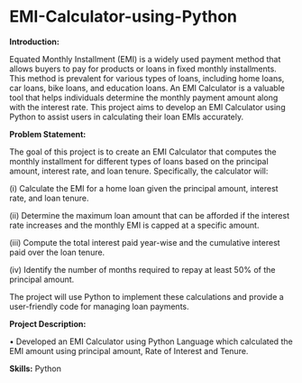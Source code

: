 # EMI-Calculator-using-Python

**Introduction:**

Equated Monthly Installment (EMI) is a widely used payment method that allows buyers to pay for products or loans in fixed monthly installments. This method is prevalent for various types of loans, including home loans, car loans, bike loans, and education loans. An EMI Calculator is a valuable tool that helps individuals determine the monthly payment amount along with the interest rate. This project aims to develop an EMI Calculator using Python to assist users in calculating their loan EMIs accurately.

**Problem Statement:**

The goal of this project is to create an EMI Calculator that computes the monthly installment for different types of loans based on the principal amount, interest rate, and loan tenure. Specifically, the calculator will:

(i)   Calculate the EMI for a home loan given the principal amount, interest rate, and loan tenure.

(ii)  Determine the maximum loan amount that can be afforded if the interest rate increases and the monthly EMI is capped at a specific amount.

(iii) Compute the total interest paid year-wise and the cumulative interest paid over the loan tenure.

(iv)  Identify the number of months required to repay at least 50% of the principal amount.

The project will use Python to implement these calculations and provide a user-friendly code for managing loan payments.

**Project Description:**

•	Developed an EMI Calculator using Python Language which calculated the EMI amount using principal amount, Rate of Interest and Tenure.

**Skills:** Python
